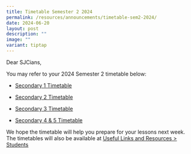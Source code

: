 ```yaml
---
title: Timetable Semester 2 2024
permalink: /resources/announcements/timetable-sem2-2024/
date: 2024-06-20
layout: post
description: ""
image: ""
variant: tiptap
---
```

<p>Dear SJCians,</p>
<p>You may refer to your 2024 Semester 2 timetable below:</p>
<ul data-tight="true" class="tight">
<li>
<p><a href="https://drive.google.com/file/d/1utm2Jb0Dwi7hBI72lhr36u6XTX6N20jm/view?usp=sharing" rel="noopener noreferrer nofollow" target="_blank">Secondary 1 Timetable</a>
</p>
</li>
<li>
<p><a href="https://drive.google.com/file/d/1IXYgBxCjLlxTr36syDZ4TlSQwP0x4F5-/view?usp=sharing" rel="noopener noreferrer nofollow" target="_blank">Secondary 2 Timetable</a>
</p>
</li>
<li>
<p><a href="https://drive.google.com/file/d/12G9P5xVNUTAGKeev2QW2l_e0OfdcIRo1/view?usp=sharing" rel="noopener noreferrer nofollow" target="_blank">Secondary 3 Timetable</a>
</p>
</li>
<li>
<p><a href="https://drive.google.com/file/d/14xcCdAlY7ZIIbJTc_cXI5VuSId1NLPVb/view?usp=sharing" rel="noopener noreferrer nofollow" target="_blank">Secondary 4 &amp; 5 Timetable</a>
</p>
</li>
</ul>
<p>We hope the timetable will help you prepare for your lessons next week.
The timetables will also be available at <a href="https://www.chijstjosephsconvent.moe.edu.sg/useful-links/students/" rel="noopener noreferrer nofollow" target="_blank"><u>Useful Links and Resources &gt; Students</u></a>
<br>
</p>